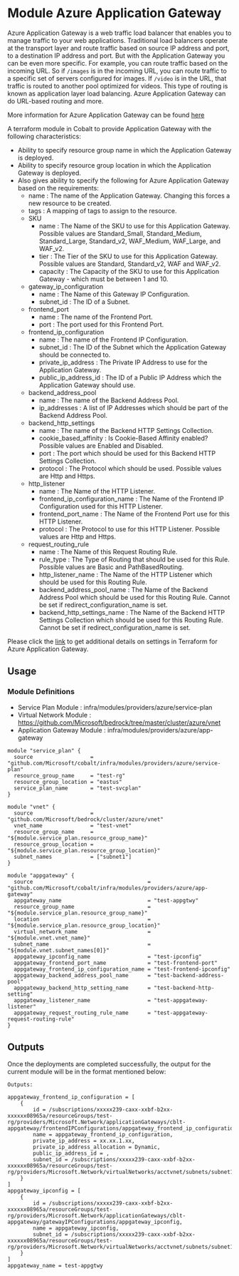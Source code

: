 # Module Azure Application Gateway

Azure Application Gateway is a web traffic load balancer that enables you to manage traffic to your web applications. Traditional load balancers operate at the transport layer and route traffic based on source IP address and port, to a destination IP address and port. But with the Application Gateway you can be even more specific. For example, you can route traffic based on the incoming URL. So if `/images` is in the incoming URL, you can route traffic to a specific set of servers configured for images. If `/video` is in the URL, that traffic is routed to another pool optimized for videos. This type of routing is known as application layer load balancing. Azure Application Gateway can do URL-based routing and more.

More information for Azure Application Gateway can be found [here](https://azure.microsoft.com/en-us/services/application-gateway/)

A terraform module in Cobalt to provide Application Gateway with the following characteristics:

- Ability to specify resource group name in which the Application Gateway is deployed.
- Ability to specify resource group location in which the Application Gateway is deployed.
- Also gives ability to specify the following for Azure Application Gateway based on the requirements:
  - name : The name of the Application Gateway. Changing this forces a new resource to be created.
  - tags : A mapping of tags to assign to the resource.
  - SKU
    - name : The Name of the SKU to use for this Application Gateway. Possible values are Standard_Small, Standard_Medium, Standard_Large, Standard_v2, WAF_Medium, WAF_Large, and WAF_v2.
    - tier : The Tier of the SKU to use for this Application Gateway. Possible values are Standard, Standard_v2, WAF and WAF_v2.
    - capacity : The Capacity of the SKU to use for this Application Gateway - which must be between 1 and 10.
  - gateway_ip_configuration
    - name : The Name of this Gateway IP Configuration.
    - subnet_id : The ID of a Subnet.
  - frontend_port
    - name : The name of the Frontend Port.
    - port : The port used for this Frontend Port.
  - frontend_ip_configuration
    - name : The name of the Frontend IP Configuration.
    - subnet_id : The ID of the Subnet which the Application Gateway should be connected to.
    - private_ip_address : The Private IP Address to use for the Application Gateway.
    - public_ip_address_id : The ID of a Public IP Address which the Application Gateway should use.
  - backend_address_pool
    - name : The name of the Backend Address Pool.
    - ip_addresses : A list of IP Addresses which should be part of the Backend Address Pool.
  - backend_http_settings
    - name : The name of the Backend HTTP Settings Collection.
    - cookie_based_affinity : Is Cookie-Based Affinity enabled? Possible values are Enabled and Disabled.
    - port : The port which should be used for this Backend HTTP Settings Collection.
    - protocol : The Protocol which should be used. Possible values are Http and Https.
  - http_listener
    - name : The Name of the HTTP Listener.
    - frontend_ip_configuration_name : The Name of the Frontend IP Configuration used for this HTTP Listener.
    - frontend_port_name : The Name of the Frontend Port use for this HTTP Listener.
    - protocol : The Protocol to use for this HTTP Listener. Possible values are Http and Https.
  - request_routing_rule
    - name : The Name of this Request Routing Rule.
    - rule_type : The Type of Routing that should be used for this Rule. Possible values are Basic and PathBasedRouting.
    - http_listener_name : The Name of the HTTP Listener which should be used for this Routing Rule.
    - backend_address_pool_name : The Name of the Backend Address Pool which should be used for this Routing Rule. Cannot be set if redirect_configuration_name is set.
    - backend_http_settings_name : The Name of the Backend HTTP Settings Collection which should be used for this Routing Rule. Cannot be set if redirect_configuration_name is set.


Please click the [link](https://www.terraform.io/docs/providers/azurerm/r/application_gateway.html) to get additional details on settings in Terraform for Azure Application Gateway.

## Usage

### Module Definitions

- Service Plan Module        : infra/modules/providers/azure/service-plan
- Virtual Network Module     : https://github.com/Microsoft/bedrock/tree/master/cluster/azure/vnet
- Application Gateway Module : infra/modules/providers/azure/app-gateway

```
module "service_plan" {
  source                  = "github.com/Microsoft/cobalt/infra/modules/providers/azure/service-plan"
  resource_group_name     = "test-rg"
  resource_group_location = "eastus"
  service_plan_name       = "test-svcplan"
}

module "vnet" {
  source                  = "github.com/Microsoft/bedrock/cluster/azure/vnet"
  vnet_name               = "test-vnet"
  resource_group_name     = "${module.service_plan.resource_group_name}"
  resource_group_location = "${module.service_plan.resource_group_location}"
  subnet_names            = ["subnet1"]
}

module "appgateway" {
  source                                    = "github.com/Microsoft/cobalt/infra/modules/providers/azure/app-gateway"
  appgateway_name                           = "test-appgtwy"
  resource_group_name                       = "${module.service_plan.resource_group_name}"
  location                                  = "${module.service_plan.resource_group_location}"
  virtual_network_name                      = "${module.vnet.vnet_name}"
  subnet_name                               = "${module.vnet.subnet_names[0]}"
  appgateway_ipconfig_name                  = "test-ipconfig" 
  appgateway_frontend_port_name             = "test-frontend-port"
  appgateway_frontend_ip_configuration_name = "test-frontend-ipconfig"
  appgateway_backend_address_pool_name      = "test-backend-address-pool"
  appgateway_backend_http_setting_name      = "test-backend-http-setting"
  appgateway_listener_name                  = "test-appgateway-listener"
  appgateway_request_routing_rule_name      = "test-appgateway-request-routing-rule"
}
```

## Outputs

Once the deployments are completed successfully, the output for the current module will be in the format mentioned below:

```
Outputs:

appgateway_frontend_ip_configuration = [
    {
        id = /subscriptions/xxxxx239-caxx-xxbf-b2xx-xxxxxx08965a/resourceGroups/test-rg/providers/Microsoft.Network/applicationGateways/cblt-appgateway/frontendIPConfigurations/appgateway_frontend_ip_configuration,
        name = appgateway_frontend_ip_configuration,
        private_ip_address = xx.xx.1.xx,
        private_ip_address_allocation = Dynamic,
        public_ip_address_id = ,
        subnet_id = /subscriptions/xxxxx239-caxx-xxbf-b2xx-xxxxxx08965a/resourceGroups/test-rg/providers/Microsoft.Network/virtualNetworks/acctvnet/subnets/subnet1
    }
]
appgateway_ipconfig = [
    {
        id = /subscriptions/xxxxx239-caxx-xxbf-b2xx-xxxxxx08965a/resourceGroups/test-rg/providers/Microsoft.Network/applicationGateways/cblt-appgateway/gatewayIPConfigurations/appgateway_ipconfig,
        name = appgateway_ipconfig,
        subnet_id = /subscriptions/xxxxx239-caxx-xxbf-b2xx-xxxxxx08965a/resourceGroups/test-rg/providers/Microsoft.Network/virtualNetworks/acctvnet/subnets/subnet1
    }
]
appgateway_name = test-appgtwy
```
